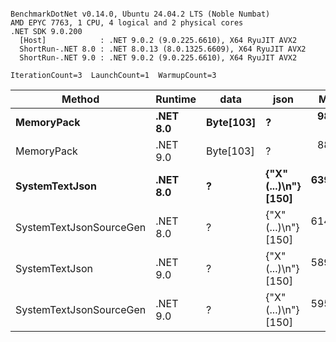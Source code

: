 ```

BenchmarkDotNet v0.14.0, Ubuntu 24.04.2 LTS (Noble Numbat)
AMD EPYC 7763, 1 CPU, 4 logical and 2 physical cores
.NET SDK 9.0.200
  [Host]            : .NET 9.0.2 (9.0.225.6610), X64 RyuJIT AVX2
  ShortRun-.NET 8.0 : .NET 8.0.13 (8.0.1325.6609), X64 RyuJIT AVX2
  ShortRun-.NET 9.0 : .NET 9.0.2 (9.0.225.6610), X64 RyuJIT AVX2

IterationCount=3  LaunchCount=1  WarmupCount=3  

```
| Method                  | Runtime  | data      | json                 | Mean      | Error     | StdDev   | Min       | Max       | Gen0   | Allocated |
|------------------------ |--------- |---------- |--------------------- |----------:|----------:|---------:|----------:|----------:|-------:|----------:|
| **MemoryPack**              | **.NET 8.0** | **Byte[103]** | **?**                    |  **98.86 ns** | **11.439 ns** | **0.627 ns** |  **98.15 ns** |  **99.33 ns** | **0.0148** |     **248 B** |
| MemoryPack              | .NET 9.0 | Byte[103] | ?                    |  88.26 ns |  0.588 ns | 0.032 ns |  88.23 ns |  88.29 ns | 0.0148 |     248 B |
| **SystemTextJson**          | **.NET 8.0** | **?**         | **{&quot;X&quot;(...)\\n&quot;} [150]** | **639.58 ns** | **21.230 ns** | **1.164 ns** | **638.44 ns** | **640.77 ns** | **0.0143** |     **248 B** |
| SystemTextJsonSourceGen | .NET 8.0 | ?         | {&quot;X&quot;(...)\\n&quot;} [150] | 614.60 ns | 11.295 ns | 0.619 ns | 614.01 ns | 615.25 ns | 0.0143 |     248 B |
| SystemTextJson          | .NET 9.0 | ?         | {&quot;X&quot;(...)\\n&quot;} [150] | 589.23 ns | 11.348 ns | 0.622 ns | 588.56 ns | 589.79 ns | 0.0143 |     248 B |
| SystemTextJsonSourceGen | .NET 9.0 | ?         | {&quot;X&quot;(...)\\n&quot;} [150] | 595.98 ns | 13.923 ns | 0.763 ns | 595.10 ns | 596.50 ns | 0.0143 |     248 B |
